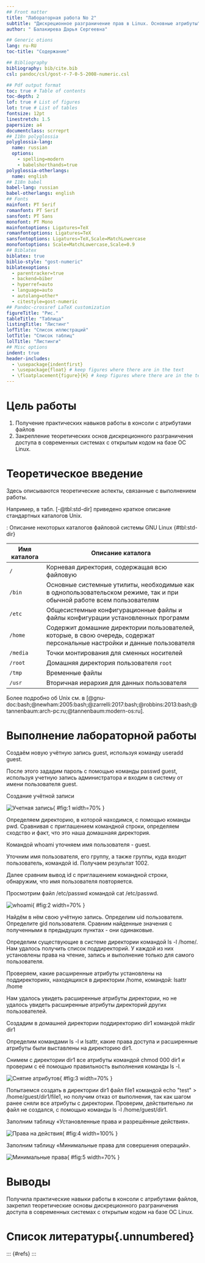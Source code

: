 ```yaml
---
## Front matter
title: "Лабораторная работа No 2"
subtitle: "Дискреционное разграничение прав в Linux. Основные атрибуты"
author: " Балакирева Дарья Сергеевна"

## Generic otions
lang: ru-RU
toc-title: "Содержание"

## Bibliography
bibliography: bib/cite.bib
csl: pandoc/csl/gost-r-7-0-5-2008-numeric.csl

## Pdf output format
toc: true # Table of contents
toc-depth: 2
lof: true # List of figures
lot: true # List of tables
fontsize: 12pt
linestretch: 1.5
papersize: a4
documentclass: scrreprt
## I18n polyglossia
polyglossia-lang:
  name: russian
  options:
	- spelling=modern
	- babelshorthands=true
polyglossia-otherlangs:
  name: english
## I18n babel
babel-lang: russian
babel-otherlangs: english
## Fonts
mainfont: PT Serif
romanfont: PT Serif
sansfont: PT Sans
monofont: PT Mono
mainfontoptions: Ligatures=TeX
romanfontoptions: Ligatures=TeX
sansfontoptions: Ligatures=TeX,Scale=MatchLowercase
monofontoptions: Scale=MatchLowercase,Scale=0.9
## Biblatex
biblatex: true
biblio-style: "gost-numeric"
biblatexoptions:
  - parentracker=true
  - backend=biber
  - hyperref=auto
  - language=auto
  - autolang=other*
  - citestyle=gost-numeric
## Pandoc-crossref LaTeX customization
figureTitle: "Рис."
tableTitle: "Таблица"
listingTitle: "Листинг"
lofTitle: "Список иллюстраций"
lotTitle: "Список таблиц"
lolTitle: "Листинги"
## Misc options
indent: true
header-includes:
  - \usepackage{indentfirst}
  - \usepackage{float} # keep figures where there are in the text
  - \floatplacement{figure}{H} # keep figures where there are in the text
---
```


# Цель работы
1. Получение практических навыков работы в консоли с атрибутами файлов
2. Закрепление теоретических основ дискреционного разграничения доступа в современных системах с открытым кодом на базе ОС Linux.




# Теоретическое введение

Здесь описываются теоретические аспекты, связанные с выполнением работы.

Например, в табл. [-@tbl:std-dir] приведено краткое описание стандартных каталогов Unix.

: Описание некоторых каталогов файловой системы GNU Linux {#tbl:std-dir}

| Имя каталога | Описание каталога                                                                                                          |
|--------------|----------------------------------------------------------------------------------------------------------------------------|
| `/`          | Корневая директория, содержащая всю файловую                                                                               |
| `/bin `      | Основные системные утилиты, необходимые как в однопользовательском режиме, так и при обычной работе всем пользователям     |
| `/etc`       | Общесистемные конфигурационные файлы и файлы конфигурации установленных программ                                           |
| `/home`      | Содержит домашние директории пользователей, которые, в свою очередь, содержат персональные настройки и данные пользователя |
| `/media`     | Точки монтирования для сменных носителей                                                                                   |
| `/root`      | Домашняя директория пользователя  `root`                                                                                   |
| `/tmp`       | Временные файлы                                                                                                            |
| `/usr`       | Вторичная иерархия для данных пользователя                                                                                 |

Более подробно об Unix см. в [@gnu-doc:bash;@newham:2005:bash;@zarrelli:2017:bash;@robbins:2013:bash;@tannenbaum:arch-pc:ru;@tannenbaum:modern-os:ru].

# Выполнение лабораторной работы
Создаём новую учётную запись guest, используя команду useradd guest.

После этого зададим пароль с помощью команды passwd guest, используя учетную запись администратора и входим в систему от имени пользователя guest. 

Создание учётной записи

![Учетная запись](image/1.jpg){ #fig:1 width=70% }

Определяем директорию, в которой находимся, с помощью команды pwd. Сравнивая с приглашением командной строки, определяем сходство и факт, что это наша домашнаяя директория.

Командой whoami уточняем имя пользователя - guest.

Уточним имя пользователя, его группу, а также группы, куда входит пользователь, командой id. Получаем результат 1002.

Далее сравним вывод id c приглашением командной строки, обнаружим, что имя пользователя повторяется.

Просмотрим файл /etc/passwd командой cat /etc/passwd. 

![whoami](image/2.jpg){ #fig:2 width=70% }

Найдём в нём свою учётную запись. Определим uid пользователя. Определите gid пользователя. Сравним найденные значения с полученными в предыдущих пунктах - они одинаковые.

Определим существующие в системе директории командой ls -l /home/. Нам удалось получить список поддиректорий. У каждой из них установлены права на чтение, запись и выполнение только для самого пользователя.

Проверяем, какие расширенные атрибуты установлены на поддиректориях, находящихся в директории /home, командой: lsattr /home

Нам удалось увидеть расширенные атрибуты директории, но не удалось увидеть расширенные атрибуты директорий других пользователей.

Создадим в домашней директории поддиректорию dir1 командой mkdir dir1

Определим командами ls -l и lsattr, какие права доступа и расширенные атрибуты были выставлены на директорию dir1.

Снимем с директории dir1 все атрибуты командой chmod 000 dir1 и проверим с её помощью правильность выполнения команды ls -l. 

![Снятие атрибутов ](image/3.jpg){ #fig:3 width=70% }

Попытаемся создать в директории dir1 файл file1 командой echo "test" > /home/guest/dir1/file1, но получим отказ от выполнения, так как шагом ранее сняли все атрибуты с директории. Проверим, действительно ли файл не создался, с помощью команды ls -l /home/guest/dir1.

Заполним таблицу «Установленные права и разрешённые действия».

![Права на действия](image/4.jpg){ #fig:4 width=100% }

Заполним таблицу «Минимальные права для совершения операций». 

![Минимальные права](image/5.jpg){ #fig:5 width=70% }

# Выводы
Получила практические навыки работы в консоли с атрибутами файлов, закрепил теоретические основы дискреционного разграничения доступа в современных системах с открытым кодом на базе ОС Linux.
# Список литературы{.unnumbered}

::: {#refs}
:::
